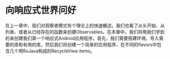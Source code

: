 # 向响应式世界问好

在上一章中，我们对观察者模式有个理论上的快速概述。我们也看了从头开始、从列表、或者从已经存在的函数来创建Observables。在本章中，我们将用我们学到的来创建我们第一个响应式Android应用程序。首先，我们需要搭建环境，导入需要的库和有用的库。然后我们将创建一个简单的应用程序，在不同的flavors中包含几个用RxJava构成的RecycleView items。